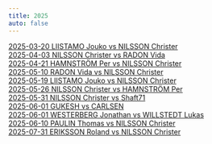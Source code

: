 ```yaml
---
title: 2025
auto: false
---
```


[2025-03-20 LIISTAMO Jouko vs NILSSON Christer](https://christernilsson.github.io/2025/012-ChessViewer/index.html?Date=2025-03-20_Result:1-0&White=1585_Jouko_Liistamo&Black=1639_Christer_Nilsson&Link=https://lichess.org/study/AgzTp9sx/arZfDGmc&Seek=TIME:1_MPV:5&moves=f4_Nf6_Nf3_d6_d4_g6_e3_Bg7_Bd3_Nc6_c3_d5_Nbd2_a6_Qe2_O-O_O-O_Bg4_Qe1_Qd7_Ne5_Qe6_e4_dxe4_Nxe4_Qd5_Ng5_Nxe5_fxe5_h6_exf6_Bxf6_Ne4_Bg7_Qh4_f5_b3_fxe4_Bc4_Rxf1%2B_Kxf1_Rf8%2B_Kg1_Qxc4_bxc4_Be2_Bxh6&losses=56_4_2_36_10_23_34_10_22_39_37_50_11_32_28_33_10_7_29_75_6_64_75_43_47_356_235_113_7_10_12_86_12_4_13_2_37_49_14_8_3_11_5_4_3_13_3&bests=d4_d5_Nf3_c5_Nc3_Bf5_c4_c5_Nc3_c5_O-O_e5_O-O_Bf5_O-O_Bf5_e4_Bg4_h3_e6_Ne5_Qc8_Nxg4_Nxe5_Nxg4_Nxe5_Nxf6%2B_Qd6_fxe5_Nh5_exf6_exf6_Qe4_Bg7_Bf4_f5_Bc2_b5_Bc4_Rxf1%2B_Kxf1_Qxc4%2B_Kg1_Qxc4_bxc4_h5_Bxh6
)  
[2025-04-03 NILSSON Christer vs RADON Vida](https://christernilsson.github.io/2025/012-ChessViewer/index.html?Date=2025-04-03_Result:1-0&White=1616_Christer_Nilsson&Black=1557_Vida_Radon&Link=https://lichess.org/study/badox5qN/xyRMGg0w&Seek=TIME:1_MPV:5&moves=e4_e5_Nf3_d6_Bc4_Bg4_h3_Bxf3_Qxf3_Qf6_Qb3_b6_Nc3_c6_Bd5_cxd5_Qxd5_Qd8_Qxa8_Be7_Nd5_Nf6_Nxe7_Kxe7_d3_h6_Qxa7%2B_Nbd7_Bd2_Qb8_Qxb8_Rxb8_b4_Rc8_c4_Ra8_a4_Ne8_Ke2_g5_Be3_Ng7_a5_bxa5_Rxa5_Rc8_c5_dxc5_bxc5_Rc6_d4_exd4_Bxd4_Ne6_Ke3_Nf4_g3_Ng6_Rb1_h5_Rb7_Ke6_Raa7_Ndf8_Rc7_Rxc5&losses=8_3_4_31_23_48_1_30_2_124_3_17_6_27_224_353_10_10_4_29_0_10_0_7_119_127_19_4_24_80_5_7_3_8_20_4_9_34_22_24_11_7_11_2_5_19_51_1_6_47_52_6_4_3_1_15_5_51_2_36_17_66_3_300_300_300&bests=d4_e5_Nf3_Nc6_d4_Nf6_h3_Bh5_Qxf3_Qd7_Qb3_Nd7_Nc3_Ne7_Nd5_Ne7_Qxd5_Qd8_Qxa8_Nf6_Nd5_Nf6_Nxe7_Kxe7_Qxa7%2B_Qd7_Qxa7%2B_Nbd7_d4_Re8_Qxb8_Nxb8_f4_Nf8_Kd1_Nb8_a4_Nb8_Be3_Nc7_a5_Nc7_Rhb1_bxa5_Rxa5_Rb8_Rha1_dxc5_Rc1_Ne6_Ra7_exd4_Bxd4_Ne6_Ke3_Rc7_g3_Ne6_Ra7_Rc7_Ra7_Nf8_f4_Ngf8_Rxf7_Rxc7
)  
[2025-04-21 HAMNSTRÖM Per vs NILSSON Christer](https://christernilsson.github.io/2025/012-ChessViewer/index.html?Date=2025-04-21_Result:0-1&White=1699_Per_Hamnström&Black=1631_Christer_Nilsson&Link=https://lichess.org/study/GFuwxt03/0YIOMnBG&Seek=TIME:1_MPV:5&moves=e4_e5_f4_Nc6_Nf3_d6_Bc4_Bg4_c3_Nf6_h3_Bxf3_Qxf3_a6_O-O_Be7_d3_Na5_Bb3_Nxb3_axb3_c6_fxe5_dxe5_Be3_Qxd3_Nd2_Qc2_g4_O-O_g5_Nd7_Qf5_Rad8_Nc4_Qxb3_Nxe5_Nxe5_Qxe5_Bd6_Qf5_Qxb2_Bd4_Qh2%23&losses=0_3_74_62_9_10_17_14_35_37_14_44_7_37_12_9_28_1_4_2_3_6_4_2_139_11_11_42_94_29_3_6_147_1_101_5_45_6_7_27_20_3_300_0&bests=Nf3_e5_Nf3_exf4_Nf3_exf4_Bc4_exf4_h3_exf4_O-O_Be6_Qxf3_Qe7_O-O_Be7_a4_exf4_Na3_Nxb3_axb3_O-O_fxe5_dxe5_Nd2_Qxd3_Ra5_O-O_Ra5_h6_g5_Nd7_b4_Bc5_Rfc1_Qxb3_Na5_Nxe5_Qxe5_Bd6_Qa5_Qxb2_Rfd1_Qh2%23
)  
[2025-05-10 RADON Vida vs NILSSON Christer](https://christernilsson.github.io/2025/012-ChessViewer/index.html?Date=2025-05-10_Result:0-1&White=_Vida_Radon&Black=_Christer_Nilsson&Link=https://lichess.org/study/badox5qN/IMm97JJk&Seek=TIME:1_MPV:5&moves=d4_d5_c3_e5_e3_e4_Be2_c5_b3_a6_a4_Nc6_dxc5_Bxc5_b4_Ba7_Bb2_Nf6_h3_O-O_g4_h6_Ba3_Re8_b5_Na5_Bb4_Be6_Bxa5_Qxa5_bxa6_bxa6_Kf1_Red8_Kg2_Rab8_h4_Rb2_g5_Nh7_gxh6_gxh6_Kf1_Kh8_Rh2_Rg8_Rg2_Qd8_Rxg8%2B_Kxg8_a5_Qxh4_Nd2_Bh3%2B_Nxh3_Qxh3%2B_Ke1_Ng5_Bg4_Qg2_Ke2_Qxg4%2B_Kf1_Qh3%2B_Kg1_Rxd2_Qxd2_Nf3%23&losses=7_3_25_96_140_14_34_32_82_45_54_5_14_1_14_16_28_9_96_4_24_47_49_1_25_61_3_5_32_7_118_99_7_70_86_5_49_1_32_160_27_45_39_5_42_20_121_104_6_4_101_14_18_105_2_6_13_458_566_4_300_100_0_0_50_0_50_0&bests=e4_e6_Nf3_Nf6_dxe5_Nc6_Bd2_c6_c4_Nc6_Ba3_cxd4_Ba3_Bxc5_Ba3_Be7_b5_Qg5_b5_O-O_h4_Be6_b5_Ne5_Nd2_Ne5_Bb4_Be6_Na3_Qxa5_Kf1_d4_Kf1_Rab8_h4_Rab8_Qd2_Rb2_Qc1_hxg5_Qc1_Nf6_Nh3_Kh8_Qc1_Rdb8_Rh1_Rxg2_Rxg8%2B_Kxg8_Qc1_Qxh4_Nd2_Ng5_Nxh3_Qxh3%2B_Ke1_Bxe3_Rb1_Qg2_Qc1_Qxg4%2B_Kf1_Nf3_Ke1_Rxd2_Qg4_Nf3%23
)  
[2025-05-19 LIISTAMO Jouko vs NILSSON Christer](https://christernilsson.github.io/2025/012-ChessViewer/index.html?Date=2025-05-19_Result:0-1&White=_Jouko_Liistamo&Black=_Christer_Nilsson&Link=https://lichess.org/study/AgzTp9sx/eJeKv5T6&Seek=TIME:1_MPV:5&moves=e4_e5_c3_d5_Bd3_c6_Ne2_Nf6_Ng3_Nbd7_Qe2_Nc5_f3_Be7_Bc2_dxe4_fxe4_Bg4_Qf2_Nd3%2B_Bxd3_Qxd3_h3_Nxe4_Nxe4_Qxe4%2B_Kf1_Bh4_Qe3_Qxe3_dxe3_O-O-O_Nd2_Bf5_Kg1_Bg5_Nf3_Rd1%2B_Kh2_Rxh1%2B_Kxh1_Bf6_Bd2_Rd8_Re1_e4_Nd4_Bg6_Bc1_a6_b4_Kc7_a4_b6_Bb2_c5_bxc5_bxc5_Nb3_Rb8_Nxc5_Rxb2_Nxa6%2B_Kb6_Nb4_Ka5_Nd5_Kxa4_c4_Rc2_Rb1_Rb2_Rc1_Kb3_c5_Bf5_c6_Rc2_Rb1%2B_Kc4_Nb4_Rc3_Na6_Rxe3_c7_Bc8_Rb6_Re1%2B_Kh2_Be5%2B_g3_Ra1_Nb8_Ra7_Nc6_Ra2%2B_Kg1_Kc5_Rb8_Kxc6_Rxc8_Ra7_Re8_Bxc7_Re7_Bb6%2B&losses=3_3_47_6_95_112_59_2_49_136_114_33_128_125_1_50_90_71_137_2_0_1_178_22_2_6_3_2_3_83_7_11_13_1_77_187_4_1_2_11_2_4_6_0_16_7_1_125_58_71_2_16_21_2_109_2_80_9_25_1_3_9_6_56_1_25_21_18_2_29_23_22_21_11_23_3_13_2_20_54_62_46_33_37_68_6_113_112_300_100_0_300_900_300_22_12_7_36_75_75_50_300_0_12_300_100&bests=d4_e5_Nf3_d5_exd5_Nf6_exd5_Nf6_Bc2_h5_exd5_h5_Bc2_dxe4_Bc2_h5_Nxe4_h5_Qe3_Nd3%2B_Bxd3_Qxd3_Qe3_Nxe4_Nxe4_Qxe4%2B_Kf1_Bh4_Qe3_Qc2_dxe3_O-O-O_Nd2_Bf5_g3_Bg3_Nf3_Bf6_Kh2_Rxh1%2B_Kxh1_Bf6_Bd2_Rd8_Kg1_e4_Nd4_c5_b4_c5_b4_b6_a4_Bh4_Ba3_Bh4_Nb3_bxc5_Ne2_Rb8_Nxc5_Rxb2_Nxa6%2B_Kb7_Nb4_Kb7_Nd5_Bh4_c4_Bf5_g4_Bb2_Rc1_Bf5_Nxf6_Be5_Nxf6_Rc2_Rxc2_Bb2_Nxf6_Rb2_c7_Bc8_Rb4%2B_Ra3_Rb4%2B_Re1%2B_Kh2_Be5%2B_g3_Re2%2B_Rb4%2B_e3_Nc6_Bxc7_Kg1_Kc5_Rb4_Kxc6_Rxc8_Bxc7_Re8_Bxc7_Rxe4_Bb6%2B
)  
[2025-05-26 NILSSON Christer vs HAMNSTRÖM Per](https://christernilsson.github.io/2025/012-ChessViewer/index.html?Date=2025-05-26_Result:1-0&White=1618_Christer_Nilsson&Black=1699_Per_Hamnström&Link=https://lichess.org/study/GFuwxt03/Gk9BfBFx&Seek=TIME:1_MPV:5&moves=e4_c5_Nf3_Nc6_d4_cxd4_Nxd4_d6_Bb5_Bd7_O-O_a6_Nxc6_bxc6_Bc4_Nf6_Nc3_e5_Bg5_h6_Bh4_g5_Bg3_Bg4_Be2_Bxe2_Qxe2_h5_h3_h4_Bh2_Nh5_Rad1_Qb6_Na4_Qa7_Qg4_f6_Qe6%2B_Qe7_Rxd6_Qxe6_Rxe6%2B_Kd7_Rxf6_Nxf6_Nb6%2B_Kc7_Nxa8%2B_Kb7_Rd1_Kxa8_Rd8%2B_Kb7_Bxe5_Bg7_Rd6_Rf8_f3_Rf7_Rd8_Nd7_Bxg7_Rxg7_Kf2_Kc7_Re8_Kb6_Ke3_Kc5_Ra8_Ne5_b3_Kb6_Kd4_Ng6_Rb8%2B_Kc7_Ra8_Nf4_Ra7%2B_Kb6_Rxg7_Nxg2_Rxg5_Ne1_Rf5_Nxc2%2B_Kc3_Ne3_Rf4&losses=2_9_3_3_0_1_1_18_23_1_19_56_4_12_27_5_1_21_23_1_11_3_5_34_89_72_7_46_56_0_4_88_17_22_175_181_50_14_32_3_5_10_5_9_17_8_3_332_19_2_471_149_7_3_3_3_52_1_19_4_1_24_6_4_2_0_8_7_0_0_74_59_1_15_28_1_80_10_1_560_20_42_1_69_16_44_73_31_39_50_165&bests=d4_e5_Nc3_Nc6_d4_cxd4_Nxd4_e5_c4_Bd7_Nc3_Nf6_Nxc6_bxc6_Ba4_Nf6_Qe2_g6_f4_h6_Bxf6_g5_Bg3_Be7_f3_Be6_Qxe2_Qc8_Rad1_Qe7_Bh2_Qe7_Nd1_Qa5_b3_Qb5_c4_f6_Rd3_Be7_Rxd6_Qxe6_Rxe6%2B_Kd7_Rxe5_Nxf6_Nb6%2B_Ke6_Nxa8%2B_Kb7_Nc7_Be7_Rd8%2B_Kb7_Bxe5_Bg7_Rxh8_Rf8_Re6_Rf7_Rd8_Nh5_Bxg7_Rxg7_Kf2_Ne5_Ra8_a5_g3_a5_a3_Nb6_b3_Ng6_Rb8%2B_Ng6_a4_Kc7_Ra8_Rd7%2B_Ra7%2B_Kd8_Rxg7_Ne6%2B_Ke5_Ne1_f4_c5%2B_Ke5_Ne1_Kd4
)  
[2025-05-31 NILSSON Christer vs Shaft71](https://christernilsson.github.io/2025/012-ChessViewer/index.html?Date=2025.05.31_Result:0-1&White=1570_ChristerNilsson&Black=1578_Shaft71&Link=https://lichess.org/vCsWsN58&Seek=TIME:1_MPV:5&moves=e4_e5_f4_exf4_Rxf4_g6_c3_Nb6_d4_d6_g4_Qh4%2B_Rf2_Nc4_Qa4%2B_Nd7_Qxc4_Qxg4_Qf1_O-O-O_Qg2_Qe6_e5_c6_O-O-O_dxe5_dxe5_Qxe5_Re2_Qf4%2B_Be3_Qa4_Bd4_Bxd4_Rxd4_Qxa2_b3_Qxa1_Ra2_Qxa2_Qxa2_Kb8_Qa3_Nb6_Rb4_f5_Qa5_Rfe8_Bf3_Re3_Bxc6_Re1%2B_Kb2_bxc6_Qc5_Kb7_Qf2_Rde8_Qg3_R8e2%2B_Ka1_Rd1_Qf3_Ree1_Ka2_Rxb1_c4_Ra1%2B_Kb2_Reb1%2B_Kc2_Bxc4_Rxc4_Nxc4_bxc4_Rc1%2B_Kb2_Rab1%2B_Ka2_Rb4_c5_Rxc5_Qe3_Ra5%2B&losses=30_39_15_1_253_202_12_1_72_82_71_5_121_454_9_7_14_3_3_13_50_77_116_1_40_3_87_104_31_26_11_5_29_6_63_1_102_370_1_5_7_14_1_36_107_6_88_9_14_5_259_18_0_224_256_0_137_7_244_20_6_138_72_0_2_7_3_34_7_70_44_156_20_58_10_3_78_1_1_4_300_100_100_0&bests=g3_g6_f4_exf4_Qf3_g5_Nc3_Nb6_Qe2_Qe7_g3_Qg5_Bf2_f5_Qa4%2B_Nd7_Qxc4_Qxg4_Qf1_f5_Nd2_h5_O-O-O_c6_d5_dxe5_d5_Nxe5_Rfd2_Qa5_Be3_Qf5_b3_Bxd4_b3_Qxa2_b4_Qa6_Ra2_Qxa2_Qxa2_Rfe8_Qa3_Ne5_Rxd8%2B_f5_Rd4_Rfe8_Bf3_Re1%2B_Rd4_Re1%2B_Kb2_Rdd1_Rxb6%2B_Kb7_Rd4_Rde8_Qd4_R8e2%2B_Ka1_f4_c4_Ree1_c4_Rxb1_c4_Rbd1_Kb2_Rab1%2B_Kc2_Re1_Rxc4_Rc1%2B_bxc4_Rc1%2B_Kd2_Rab1%2B_Ka2_Rb4_Qd3_Rxc5_Qa3_Ra5%2B
)  
[2025-06-01 GUKESH vs CARLSEN](https://christernilsson.github.io/2025/012-ChessViewer/index.html?Date=2025.06.01_Result:1-0&White=2787_Gukesh_D&Black=2837_Carlsen,_Magnus&Link=https://www.chess.com/events/2025-norway-chess-main/11/Gukesh_D-Carlsen_Magnus&Seek=TIME:1_MPV:5&moves=e4_e5_Nf3_Nc6_Bb5_Nf6_d3_Bc5_c3_O-O_O-O_d6_h3_a6_Ba4_h6_Re1_b5_Bc2_Bb6_Nbd2_Ne7_a4_Rb8_d4_Ng6_Nf1_c5_Ng3_cxd4_cxd4_bxa4_Bxa4_Bb7_d5_a5_Be3_Bc8_b3_Bxe3_Rxe3_Nf4_Bc6_Rb4_Qc2_g6_Kh1_Ba6_Qa2_Bd3_Nd2_h5_Qxa5_Qxa5_Rxa5_h4_Ra4_Rfb8_Ra2_Kg7_Ra7_Rd4_Nf3_hxg3_fxg3_Nxh3_gxh3_Bxe4_Kh2_Rd1_g4_Bxd5_Bxd5_Nxd5_Re2_Nf4_Rc2_Kf6_h4_Ke6_Ng5%2B_Kd5_Ra5%2B_Kd4_Ra4%2B_Kd3_Rf2_f6_Rf3%2B_Ke2_Ra2%2B_Rd2_Rxd2%2B_Kxd2_Ne4%2B_Ke2_Kg3_d5_Nxf6_Rf8_Rf2%2B_Ke1_Nd7_Ne2%2B_Rxe2%2B_Kxe2_Nxf8_d4_Ne6_d3_Nc5_Ke3_Na4_e4_h5_gxh5_gxh5_Kd2_Nb2_e3_Nc4%2B_Ke2_Kf4&losses=11_3_3_7_0_2_5_3_3_0_3_2_5_0_4_2_9_9_8_4_0_2_3_9_1_7_15_4_15_3_3_2_2_3_29_3_16_1_25_5_0_0_53_48_33_5_18_6_35_0_44_2_20_22_9_4_2_7_49_3_27_2_42_2_3_109_13_5_75_61_8_94_0_13_7_41_27_46_20_79_26_9_1_6_2_16_2_137_10_0_25_3_19_7_13_1_6_6_10_3_2_0_2_542_17_6_9_6_0_3_1_65_26_14_114_1_2_0_100_0_100_0_0&bests=Nf3_e5_Nf3_Nc6_Bb5_Nf6_O-O_Bc5_c3_d5_O-O_d5_Re1_a6_Ba4_Re8_Re1_Re8_Bc2_Bb6_Nbd2_Re8_a4_Bb7_d4_Ng6_a5_c5_axb5_b4_cxd4_bxa4_Be3_Bb7_Ra3_a5_Bd2_Bxe3_Ra2_Bxe3_Rxe3_h5_Rc1_Bxh3_Nd2_g6_Kh2_Ba6_Kh2_Bd3_Kh2_h5_Rae1_Qxa5_Rxa5_h4_Kh2_Rfb8_Kh2_Kg7_Ra4_Rd4_Ngf1_hxg3_fxg3_Bxe4_gxh3_Bxe4_Kg2_Bxf3_Kg2_Rh8_Bxd5_Nxd5_Re2_Nc3_Rf2_Ne6_h4_Rh8_Ng5%2B_Kd5_Ra5%2B_Kd4_Ra4%2B_Kd3_Rf2_f5_Rf3%2B_Ke2_Re4%2B_Rd2_Rxd2%2B_Kxd2_Ne4%2B_Ke2_Kg3_d5_Nxf6_Rd8_Rf2%2B_Ke1_Nd7_Re8_Rxe2%2B_Kxe2_Nxf8_d4_Ne6_d3_Nc5_d2_Na4_Kd2_Nb2_Kd2_gxh5_Kd2_Nb2_Kc1_Nc4%2B_Ke2_Kf4
)  
[2025-06-01 WESTERBERG Jonathan vs WILLSTEDT Lukas](https://christernilsson.github.io/2025/012-ChessViewer/index.html?Date=????.??.??_Result:0-1&White=_GM_Jonathan_Westberberg&Black=_Lukas_Willstedt&Link=https://lichess.org/study/CcimN03o/Ad3V9ztD&Seek=TIME:1_MPV:5&moves=e4_e5_Nf3_Nc6_Bc4_Bc5_c3_d6_d3_Nf6_b4_Bb6_a4_a5_b5_Ne7_O-O_O-O_Bb3_Ng6_Nbd2_c6_Nc4_Bc7_Ba3_Re8_Re1_d5_Ne3_h6_Qc2_Be6_Rad1_Qd7_bxc6_bxc6_Ba2_Bd6_Bxd6_Qxd6_c4_Rab8_exd5_cxd5_d4_e4_Nd2_Rec8_c5_Qc7_f3_Rb4_fxe4_Rxd4_exd5_Nxd5_Bxd5_Bxd5_Ndf1_Be4_Qc3_Rxa4_Ng3_Nf4_Rd4_Rxd4_Qxd4_Bg6_Rc1_Ne6_Qb2_Qa7_h4_Rxc5_Kh2_Rxc1_Qxc1_Qc5_Qe1_Qb4_Qxb4_axb4_Nc4_Nc5_Nb2_Nd3_Na4_b3_Nf1_b2_Nd2_Kf8_Kg3_Ke7_Kf3_Ne1%2B_Kf2_Nxg2_Nxb2_Nxh4_Nbc4_Nf5_Kf3_Nd6_Ne5_Bf5_Nc6%2B_Kf6_Nb4_g5_Nd5%2B_Kg7_Kg3_Ne4%2B&losses=11_2_2_1_7_4_4_31_25_0_12_0_0_1_3_2_1_3_4_0_1_3_2_19_62_8_4_3_5_41_52_2_35_16_36_3_13_71_1_1_6_28_9_0_2_3_68_3_7_20_8_49_1_0_51_6_2_4_125_4_14_4_19_8_127_7_3_5_38_10_39_2_6_2_57_6_1_68_53_90_2_3_17_1_0_4_3_23_8_1_7_50_45_3_1_46_0_3_8_2_2_4_9_7_4_0_1_2_6_3_2_4_34_0&bests=d4_e5_Nf3_Nc6_Bb5_Nf6_c3_Nf6_d4_Bb6_O-O_Bb6_O-O_a5_b5_Ne7_O-O_O-O_Re1_h6_Nbd2_c6_Nc4_Bc5_Re1_Re8_Ne3_d5_Ne3_Nf4_c4_Be6_c4_Rc8_d4_bxc6_Bc1_Rad8_Bxd6_Qxd6_g3_dxe4_exd5_cxd5_cxd5_e4_Ne5_Rec8_c5_Qf4_f3_exf3_fxe4_Rxd4_Qc3_Nxd5_Bxd5_Bxd5_Nxd5_Be4_Qc3_Rxa4_Ra1_Nf4_Ra1_Rxd4_Qxd4_Bg6_Nef5_Ne6_Qc3_Qa7_h3_Rxc5_Ra1_Rxc1_Qxc1_a4_Qxc5_a4_Qxb4_axb4_Nc4_b3_Nb2_b3_Nc4_f5_h5_b2_Nxb2_h5_g4_Bh5_Kf3_Ne5%2B_Kf2_Nd3%2B_Kxg2_Nxh4_Na4_f6_Nb6_f6_Ne3_Bf5_Kf4_Kf6_Nb4_h5_Nd5%2B_Ke5_Nc3_Ne4%2B
)  
[2025-06-10 PAULIN Thomas vs NILSSON Christer](https://christernilsson.github.io/2025/012-ChessViewer/index.html?Date=2025-06-09_Result:0-1&White=1504_Thomas_Paulin&Black=1653_Christer_Nilsson&Link=https://lichess.org/study/LtzvGeZk/VaaE0d4W&Seek=TIME:1_MPV:5&moves=e4_e5_g3_Nf6_Bg2_Bc5_d3_d5_Bg5_Bxf2%2B_Kxf2_Ng4%2B_Kf1_Qxg5_Qd2_Qe3_Qe2_Qc1%2B_Qe1_Ne3%2B_Kf2_Qxe1%2B_Kxe1_Nxc2%2B&losses=0_5_72_66_1_0_9_3_124_372_12_100_638_33_2_100_259_7_5_4_2_8_1_94&bests=e4_e6_Nf3_d5_Bg2_Bc5_c3_O-O_exd5_dxe4_Kxf2_h6_Qxg4_Qxg5_Qd2_Qf6%2B_exd5_Qc1%2B_Qe1_Ne3%2B_Ke2_Qxe1%2B_Kxe1_d4
)  
[2025-07-31 ERIKSSON Roland vs NILSSON Christer](https://christernilsson.github.io/2025/012-ChessViewer/index.html?Date=2025-07-31_Result:0-1&White=_Roland_Eriksson&Black=_Christer_Nilsson&Link=https://lichess.org/study/INFRlKb1/JprlrZ3P&Seek=TIME:1_MPV:5&moves=d4_Nf6_Nf3_g6_b3_Bg7_Bb2_d6_e3_O-O_Be2_b6_O-O_Bb7_Nbd2_c5_c4_cxd4_Nxd4_e5_Bf3_Qc7_Nb5_Qd7_Bxb7_Qxb7_Nxd6_Qe7_Ba3_Rd8_Nb5_Qd7_Bc1_Ne4_Qf3_Nxd2_Bxd2_Qc6_Qxc6_Nxc6_Nc7_Rac8_Nd5_e4_Rad1_b5_cxb5_Rxd5_bxc6_Rxc6_Bb4_Rd3_Rc1_Rxc1_Rxc1_Bb2_Rc8%2B_Kg7_Bf8%2B_Kf6_g4_g5_Rc6%2B_Ke5_Rc5%2B_Kf6_Rc6%2B_Ke5_Rc5%2B_Kf6_Bh6_Kg6_Bxg5_f6_Bf4_Rd1%2B_Kg2_Ra1_h4_Rxa2_h5%2B_Kf7_Rc7%2B_Kg8_h6_Be5_Bxe5_fxe5_Rc4_Ra3_b4_a5_bxa5_Rxa5_Rxe4_Kf7_f4_Kf6_g5%2B_Kf5_Rxe5%2B_Rxe5_fxe5_Kxg5_Kf3_Kf5_e6_Kxe6_Kf4_Kf6_e4_Kg6_Ke5_Kf7_Kf5_Ke7_e5_Kf7_e6%2B_Ke7_Ke5_Ke8_Kf6_Kf8_e7%2B_Ke8_Kg7_Kxe7_Kg8_Kf6_Kh8_Kg6_Kg8_Kxh6_Kh8_Kg6&losses=5_4_11_9_30_1_2_7_0_1_1_13_1_3_19_1_0_8_6_24_7_162_2_1_4_0_3_32_6_6_51_1_147_59_353_3_0_539_53_5_84_2_2_3_0_3_1_5_1_101_7_65_12_9_3_84_3_5_63_0_11_135_24_4_0_27_2_6_62_17_42_47_10_23_5_19_3_9_20_3_23_2_8_41_32_57_15_5_138_90_78_69_3_11_104_1_6_123_126_17_342_242_389_300_300_300_50_100_300_0_0_300_0_0_0_0_300_0_0_0_0_0_0_0_0_0_0_0_0_0_300_50_0_0_0_0&bests=d4_d5_c4_d5_c4_Bg7_Bb2_d5_e3_Nbd7_Be2_Re8_c4_Bb7_c4_e6_c4_e6_Nxd4_Nbd7_Nb5_d5_Nb5_Qd7_Bxb7_Qxb7_Nxd6_Qc6_N2e4_Rd8_Qc2_Qd7_Rc1_Nc6_Qe2_Nxd2_Bxd2_e4_Qe2_Nxc6_Rfd1_e4_Nd5_e4_Rab1_b5_cxb5_Rxd5_bxc6_a5_Bb4_Rxd1_Rc1_Rxc1_Rxc1_Bf8_Rc8%2B_Kg7_g3_Kf6_g4_Kg5_Rc6%2B_Ke5_Ra6_Ke6_Rc6%2B_Ke5_Ra6_Ke6_Ra5_Ke6_Bxg5_Rd1%2B_Bf4_Rd7_Kg2_Ba3_a4_Rxa2_h5%2B_Kg7_Rc2_Kf8_Rc8%2B_f5_Bxe5_fxe5_b4_Ra6_Rxe4_Ra6_bxa5_Rxa5_g5_Kf7_f4_exf4_Rxe5_Kg6_Rxe5%2B_Rxe5_fxe5_Kxg5_e6_Kxh6_e6_Kf6_Ke4_Kf6_e4_Ke6_Ke5_Kxh6_Kd6_Ke7_Ke5_Kf7_e6%2B_Ke7_Ke5_Ke8_Kd6_Kf8_Kg5_Ke8_Kg7_Kxe7_Kh8_Ke6_Kxh7_Kg6_Kg8_Kxh6_Kf7_Kg6
)  
